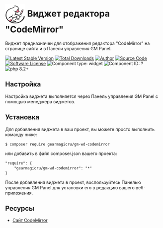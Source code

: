 
# <img src="https://raw.githubusercontent.com/gearmagicru/gm-wd-codemirror/refs/heads/master/assets/images/icon.svg" width="64px" height="64px" align="absmiddle"> Виджет редактора "CodeMirror"

Виджет предназначен для отображения редактора "CodeMirror" на странице сайта и в Панели управления GM Panel.

[![Latest Stable Version](https://img.shields.io/packagist/v/gearmagicru/?.svg)](https://packagist.org/packages/gearmagicru/?)
[![Total Downloads](https://img.shields.io/packagist/dt/gearmagicru/?.svg)](https://packagist.org/packages/gearmagicru/?)
[![Author](https://img.shields.io/badge/author-anton.tivonenko@gmail.com-blue.svg)](mailto:anton.tivonenko@gmail)
[![Source Code](https://img.shields.io/badge/source-gearmagicru/?-blue.svg)](https://github.com/gearmagicru/?)
[![Software License](https://img.shields.io/badge/license-MIT-brightgreen.svg)](https://github.com/gearmagicru/?/blob/master/LICENSE)
![Component type: widget](https://img.shields.io/badge/component%20type-widget-green.svg)
![Component ID: ?](https://img.shields.io/badge/component%20id-?-green.svg)
![php 8.2+](https://img.shields.io/badge/php-min%208.2-red.svg)

## Настройка

Настройка виджета выполняется через Панель управления GM Panel с помощью менеджера виджетов.

## Установка

Для добавления виджета в ваш проект, вы можете просто выполнить команду ниже:

```
$ composer require gearmagicru/gm-wd-codemirror
```

или добавить в файл composer.json вашего проекта:
```
"require": {
    "gearmagicru/gm-wd-codemirror": "*"
}
```

После добавления виджета в проект, воспользуйтесь Панелью управления GM Panel для установки его в редакцию вашего веб-приложения.

## Ресурсы
- [Сайт CodeMirror](https://codemirror.net/)
